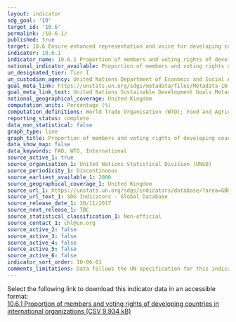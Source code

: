 ```yaml
---
layout: indicator
sdg_goal: '10'
target_id: '10.6'
permalink: /10-6-1/
published: true
target: 10.6 Ensure enhanced representation and voice for developing countries in decision-making in global international economic and financial institutions in order to deliver more effective, credible, accountable and legitimate institutions
indicator: 10.6.1
indicator_name: 10.6.1 Proportion of members and voting rights of developing countries in international organizations
national_indicator_available: Proportion of members and voting rights of developing countries in international organizations
un_designated_tier: Tier I
un_custodian_agency: United Nations Department of Economic and Social Affairs (DESA) / Financing for Development Office (FFDO)
goal_meta_link: https://unstats.un.org/sdgs/metadata/files/Metadata-10-06-01.pdf
goal_meta_link_text: United Nations Sustainable Development Goals Metadata (PDF 201 KB)
national_geographical_coverage: United Kingdom
computation_units: Percentage (%)
computation_definitions: World Trade Organisation (WTO); Food and Agriculture Organisation (FAO)
reporting_status: complete
data_non_statistical: false
graph_type: line
graph_title: Proportion of members and voting rights of developing countries in international organizations
data_show_map: false
data_keywords: FAO, WTO, International
source_active_1: true
source_organisation_1: United Nations Statistical Division (UNSD)
source_periodicity_1: Discontinuous
source_earliest_available_1: 2000
source_geographical_coverage_1: United Kingdom
source_url_1: https://unstats.un.org/sdgs/indicators/database/?area=GBR
source_url_text_1: SDG Indicators - Global Database
source_release_date_1: 30/11/2017
source_next_release_1: TBC
source_statistical_classification_1: Non-official
source_contact_1: chl@un.org
source_active_2: false
source_active_3: false
source_active_4: false
source_active_5: false
source_active_6: false
indicator_sort_order: 10-06-01
comments_limitations: Data follows the UN specification for this indicator. This indicator has been identified in collaboration with topic experts.
---
```

Select the following link to download this indicator data in an accessible format:<br>[10.6.1 Proportion of members and voting rights of developing countries in international organizations (CSV 9.934 kB)](https://sustainabledevelopment-uk.github.io/sdg-data/data/10-6-1.csv)